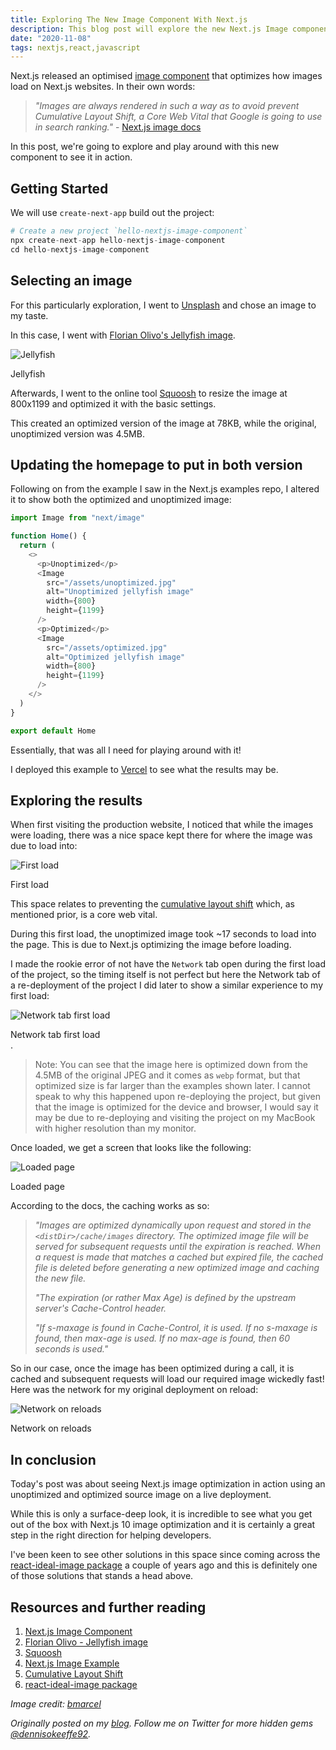 ```yaml
---
title: Exploring The New Image Component With Next.js
description: This blog post will explore the new Next.js Image component for an optimised image experience on the web.
date: "2020-11-08"
tags: nextjs,react,javascript
---
```


Next.js released an optimised [image component](https://nextjs.org/docs/basic-features/image-optimization) that optimizes how images load on Next.js websites. In their own words:

> _"Images are always rendered in such a way as to avoid prevent Cumulative Layout Shift, a Core Web Vital that Google is going to use in search ranking."_ - [Next.js image docs](https://nextjs.org/docs/basic-features/image-optimization)

In this post, we're going to explore and play around with this new component to see it in action.

## Getting Started

We will use `create-next-app` build out the project:

```s
# Create a new project `hello-nextjs-image-component`
npx create-next-app hello-nextjs-image-component
cd hello-nextjs-image-component
```

## Selecting an image

For this particularly exploration, I went to [Unsplash](https://unsplash.com) and chose an image to my taste.

In this case, I went with [Florian Olivo's Jellyfish image](https://unsplash.com/photos/GVe30cQ8CWU).

![Jellyfish](https://github.com/okeeffed/dennisokeeffe-blog/blob/master/content/assets/2020-11-08-1-jellyfish-resized.jpg?raw=true)

<figcaption>Jellyfish</figcaption>

Afterwards, I went to the online tool [Squoosh](https://squoosh.app/) to resize the image at 800x1199 and optimized it with the basic settings.

This created an optimized version of the image at 78KB, while the original, unoptimized version was 4.5MB.

## Updating the homepage to put in both version

Following on from the example I saw in the Next.js examples repo, I altered it to show both the optimized and unoptimized image:

```js
import Image from "next/image"

function Home() {
  return (
    <>
      <p>Unoptimized</p>
      <Image
        src="/assets/unoptimized.jpg"
        alt="Unoptimized jellyfish image"
        width={800}
        height={1199}
      />
      <p>Optimized</p>
      <Image
        src="/assets/optimized.jpg"
        alt="Optimized jellyfish image"
        width={800}
        height={1199}
      />
    </>
  )
}

export default Home
```

Essentially, that was all I need for playing around with it!

I deployed this example to [Vercel](https://vercel.com) to see what the results may be.

## Exploring the results

When first visiting the production website, I noticed that while the images were loading, there was a nice space kept there for where the image was due to load into:

![First load](https://github.com/okeeffed/dennisokeeffe-blog/blob/master/content/assets/2020-11-09-1-loading-the-page.jpg?raw=true)

<figcaption>First load</figcaption>

This space relates to preventing the [cumulative layout shift](https://web.dev/cls/) which, as mentioned prior, is a core web vital.

During this first load, the unoptimized image took ~17 seconds to load into the page. This is due to Next.js optimizing the image before loading.

I made the rookie error of not have the `Network` tab open during the first load of the project, so the timing itself is not perfect but here the Network tab of a re-deployment of the project I did later to show a similar experience to my first load:

![Network tab first load](https://github.com/okeeffed/dennisokeeffe-blog/blob/master/content/assets/2020-11-09-2-first-load-network.jpg?raw=true)

<figcaption>Network tab first load</figcaption>.

> Note: You can see that the image here is optimized down from the 4.5MB of the original JPEG and it comes as `webp` format, but that optimized size is far larger than the examples shown later. I cannot speak to why this happened upon re-deploying the project, but given that the image is optimized for the device and browser, I would say it may be due to re-deploying and visiting the project on my MacBook with higher resolution than my monitor.

Once loaded, we get a screen that looks like the following:

![Loaded page](https://github.com/okeeffed/dennisokeeffe-blog/blob/master/content/assets/2020-11-09-3-page-loaded.jpg?raw=true)

<figcaption>Loaded page</figcaption>

According to the docs, the caching works as so:

> _"Images are optimized dynamically upon request and stored in the `<distDir>/cache/images` directory. The optimized image file will be served for subsequent requests until the expiration is reached. When a request is made that matches a cached but expired file, the cached file is deleted before generating a new optimized image and caching the new file._
>
> _"The expiration (or rather Max Age) is defined by the upstream server's Cache-Control header._
>
> _"If s-maxage is found in Cache-Control, it is used. If no s-maxage is found, then max-age is used. If no max-age is found, then 60 seconds is used."_

So in our case, once the image has been optimized during a call, it is cached and subsequent requests will load our required image wickedly fast! Here was the network for my original deployment on reload:

![Network on reloads](https://github.com/okeeffed/dennisokeeffe-blog/blob/master/content/assets/2020-11-09-4-loaded-network.jpg?raw=true)

<figcaption>Network on reloads</figcaption>

## In conclusion

Today's post was about seeing Next.js image optimization in action using an unoptimized and optimized source image on a live deployment.

While this is only a surface-deep look, it is incredible to see what you get out of the box with Next.js 10 image optimization and it is certainly a great step in the right direction for helping developers.

I've been keen to see other solutions in this space since coming across the [react-ideal-image package](https://github.com/stereobooster/react-ideal-image) a couple of years ago and this is definitely one of those solutions that stands a head above.

## Resources and further reading

1. [Next.js Image Component](https://nextjs.org/docs/basic-features/image-optimization)
2. [Florian Olivo - Jellyfish image](https://unsplash.com/photos/GVe30cQ8CWU?utm_source=unsplash&utm_medium=referral&utm_content=creditShareLink)
3. [Squoosh](https://squoosh.app/)
4. [Next.js Image Example](https://github.com/vercel/next.js/tree/canary/examples/image-component)
5. [Cumulative Layout Shift](https://web.dev/cls/)
6. [react-ideal-image package](https://github.com/stereobooster/react-ideal-image)

_Image credit: [bmarcel](https://unsplash.com/@bmarcel)_

_Originally posted on my [blog](https://blog.dennisokeeffe.com/blog/2020-11-08-nextjs-10-image-component/). Follow me on Twitter for more hidden gems [@dennisokeeffe92](https://twitter.com/dennisokeeffe92)._
